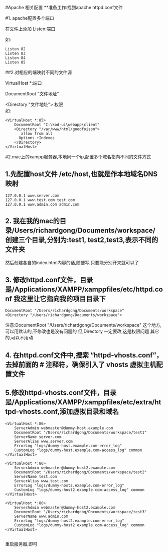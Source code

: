 #Apache 相关配置
**准备工作:找到apache httpd.conf文件

#1. apache配置多个端口

在文件上添加 Listen:端口

如:
```
Listen 82
Listen 83
Listen 84 
Listen 85

```

##2.对相应的端映射不同的文件源

VirtualHost *:端口

DocumentRoot "文件地址"

<Directory "文件地址">
	权限	
</Directory>
如:
```
<VirtualHost *:85>  
    DocumentRoot "C:\kod-ui\webapp\client"  
    <Directory "/var/www/html/goodfoison"> 
       allow from all 
      Options +Indexes 
    </Directory> 
</VirtualHost>  
```


#2.mac上的xampp服务器,本地同一个ip,配置多个域名指向不同的文件方式

## 1.先配置host文件  /etc/host,也就是作本地域名DNS映射
```
127.0.0.1 www.server.com
127.0.0.1 www.test.com test.com
127.0.0.1 www.admin.com admin.com
```
## 2. 我在我的mac的目录/Users/richardgong/Documents/workspace/  创建三个目录,分别为:test1, test2,test3,表示不同的文件夹

然后创建各自的index.html内容的话,随便写,只要能分别开来就可以了

## 3. 修改httpd.conf文件，目录是/Applications/XAMPP/xamppfiles/etc/httpd.conf  我这里让它指向我的项目目录下
```
DocumentRoot "/Users/richardgong/Documents/workspace"
<Directory "/Users/richardgong/Documents/workspace">

```
注意:DocumentRoot "/Users/richardgong/Documents/workspace" 这个地方,可以用默认的,不修改也是没有问题的
但,Directory 一定要改,这是权限问题
其它的,可以不用动

## 4. 在httpd.conf文件中,搜索 “httpd-vhosts.conf”，去掉前面的 # 注释符，确保引入了 vhosts 虚拟主机配置文件


## 5.修改httpd-vhosts.conf文件，目录是/Applications/XAMPP/xamppfiles/etc/extra/httpd-vhosts.conf,添加虚拟目录和域名

```
<VirtualHost *:80>
    ServerAdmin webmaster@dummy-host.example.com
    DocumentRoot "/Users/richardgong/Documents/workspace/test1"
    ServerName server.com
    ServerAlias www.server.com
    ErrorLog "logs/dummy-host.example.com-error_log"
    CustomLog "logs/dummy-host.example.com-access_log" common
</VirtualHost>

<VirtualHost *:80>
    ServerAdmin webmaster@dummy-host2.example.com
    DocumentRoot "/Users/richardgong/Documents/workspace/test2"
    ServerName test.com
    ServerAlias www.test.com
    ErrorLog "logs/dummy-host2.example.com-error_log"
    CustomLog "logs/dummy-host2.example.com-access_log" common
</VirtualHost>

<VirtualHost *:80>
    ServerAdmin webmaster@dummy-host2.example.com
    DocumentRoot "/Users/richardgong/Documents/workspace/test3"
    ServerName www.admin.com
    ErrorLog "logs/dummy-host2.example.com-error_log"
    CustomLog "logs/dummy-host2.example.com-access_log" common
</VirtualHost>


```

重启服务器,即可
























 



